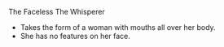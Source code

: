 The Faceless
The Whisperer

- Takes the form of a woman with mouths all over her body.
- She has no features on her face.
